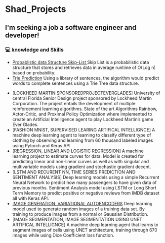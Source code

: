 # Shad_Projects

## I'm seeking a job a software engineer and developer!

### :computer:  knowledge and Skills

<!-- BASIC:START -->
- [Probablistic data Structure Skip-List ](https://github.com/ShadSGitHub/Shad_Projects/blob/main/SkipList-5%20(2).java)
    Skip List is a probabilistic data structure that stores and retrieves data in average runtime of O(Log n) based on probability.
 - [Trie Prediction](https://github.com/ShadSGitHub/Shad_Projects/blob/main/TriePrediction%20(4).c)
    Using a library of sentences, the algorithm would predict words to complete sentences using a Trie Tree data structure.
<!-- BASIC:END -->

<!-- MACHINE LEARNING:START -->
- [LOCKHEED MARTIN SPONSOREDPROJECTEVERGLADES]
    University of central Florida Senior Design project sponsored by Lockheed Martin Corporation. The project entails the development of multiple reinforcement learning                algorithms. State of the art Algorithms Rainbow, Actor-Critic, and Proximal Policy Optimization where implemented to create an Artificial Intelligence agent to play Lockheed       Martin’s game Ever Glades.
- [FASHION MNIST, SUPERVISED LEARING ARTIFICAL INTELLIGNCE]
    A machine deep learning agent to learning to classify different type of clothing by observing and learning from 60 thousand labeled images using Pytorch and Keras API
- [REGRESSION, LINEAR AND LOGISTIC REGRESSION]
    A machine learning project to estimate curves for data. Model is created for predicting linear and non-linear curves as well as with singular and multivariable models using        gradient and stochastic gradient decent.
- [LSTM AND RECURENT NN, TIME SERIES PREDICTION AND SENTIMENT ANALYSIS]
    Deep learning models using a simple Recurrent Neural Network to predict how many passengers to have given data of previous months. Sentiment Analysis model using LSTM or Long      Short Term Memory to predict positive or negative reviews from IMDB dataset all with Keras API.
- [IMAGE GENERATION, VARIATIONAL AUTOENCODERS](https://github.com/ShadSGitHub/Shad_Projects/tree/main/AutoEncoder)
    Deep learning model used to generate random images of a training data set. By training to produce images from a normal or Gaussian Distribution. 
- [IMAGE SEGMENTATION, IMAGE SEGMENTATION USING UNET ARTIFICAL INTELLIGNCE]
    A machine deep learning agent that learns to segment images of cells using UNET architecture, training through 670 images while using Dice Coefficient loss function.
<!-- MACHINE LEARNING:END -->
